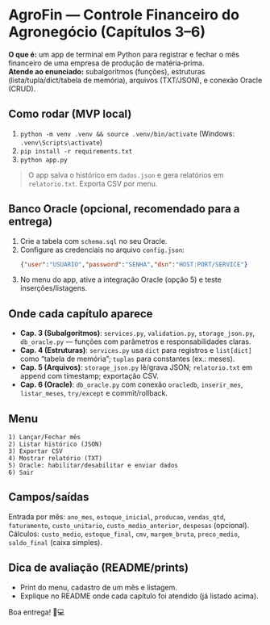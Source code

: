 # AgroFin — Controle Financeiro do Agronegócio (Capítulos 3–6)

**O que é:** um app de terminal em Python para registrar e fechar o mês financeiro de uma empresa de produção de matéria‑prima.  
**Atende ao enunciado:** subalgoritmos (funções), estruturas (lista/tupla/dict/tabela de memória), arquivos (TXT/JSON), e conexão Oracle (CRUD).

## Como rodar (MVP local)
1. `python -m venv .venv && source .venv/bin/activate` (Windows: `.venv\Scripts\activate`)
2. `pip install -r requirements.txt`
3. `python app.py`

> O app salva o histórico em `dados.json` e gera relatórios em `relatorio.txt`. Exporta CSV por menu.

## Banco Oracle (opcional, recomendado para a entrega)
1. Crie a tabela com `schema.sql` no seu Oracle.
2. Configure as credenciais no arquivo `config.json`:
   ```json
   {"user":"USUARIO","password":"SENHA","dsn":"HOST:PORT/SERVICE"}
   ```
3. No menu do app, ative a integração Oracle (opção 5) e teste inserções/listagens.

## Onde cada capítulo aparece
- **Cap. 3 (Subalgoritmos)**: `services.py`, `validation.py`, `storage_json.py`, `db_oracle.py` — funções com parâmetros e responsabilidades claras.
- **Cap. 4 (Estruturas)**: `services.py` usa `dict` para registros e `list[dict]` como “tabela de memória”; `tuplas` para constantes (ex.: meses).
- **Cap. 5 (Arquivos)**: `storage_json.py` lê/grava JSON; `relatorio.txt` em append com timestamp; exportação CSV.
- **Cap. 6 (Oracle)**: `db_oracle.py` com conexão `oracledb`, `inserir_mes`, `listar_meses`, `try/except` e commit/rollback.

## Menu
```
1) Lançar/Fechar mês
2) Listar histórico (JSON)
3) Exportar CSV
4) Mostrar relatório (TXT)
5) Oracle: habilitar/desabilitar e enviar dados
6) Sair
```

## Campos/saídas
Entrada por mês: `ano_mes`, `estoque_inicial`, `producao`, `vendas_qtd`, `faturamento`, `custo_unitario`, `custo_medio_anterior`, `despesas` (opcional).  
Cálculos: `custo_medio`, `estoque_final`, `cmv`, `margem_bruta`, `preco_medio`, `saldo_final` (caixa simples).

## Dica de avaliação (README/prints)
- Print do menu, cadastro de um mês e listagem.
- Explique no README onde cada capítulo foi atendido (já listado acima).

Boa entrega! 🚜💻
